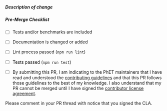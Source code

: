 <!--
Thank you for your pull request!

Bug fixes and new features should include tests and possibly benchmarks.

Before submitting please read:

Contributors guide:
Code of Conduct:
-->

##### Description of change
<!-- Provide a description of the change below this comment. -->

##### Pre-Merge Checklist
<!-- Remove items that do not apply. For completed items, change [ ] to [x]. -->

- [ ] Tests and/or benchmarks are included
- [ ] Documentation is changed or added
- [ ] Lint process passed (`npm run lint`)
- [ ] Tests passed (`npm run test`)


- [ ] By submitting this PR, I am indicating to the PhET maintainers that I have read and understood the [contributing guidelines](CONTRIBUTING.md) and that this PR follows those guidelines to the best of my knowledge. I also understand that my PR cannot be merged until I have signed the [contributor license agreement](CLA.md).

Please comment in your PR thread with notice that you signed the CLA.